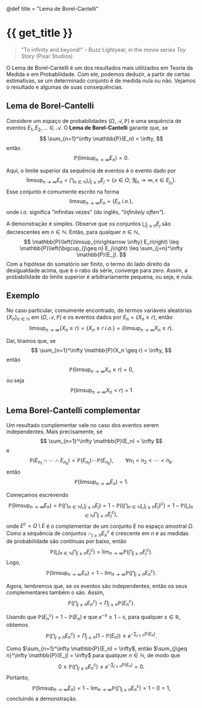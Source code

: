 @def title = "Lema de Borel-Cantelli"

# {{ get_title }}

> "To infinity and beyond!" - Buzz Lightyear, in the movie series *Toy Story* (Pixar Studios).

O Lema de Borel-Cantelli é um dos resultados mais utilizados em Teoria da Medida e em Probabilidade. Com ele, podemos deduzir, a partir de certas estimativas, se um determinado conjunto é de medida nula ou não. Vejamos o resultado e algumas de suas consequências.

## Lema de Borel-Cantelli

Considere um espaço de probabilidades $(\Omega, \mathcal{A}, \mathbb{P})$ e uma sequência de eventos $E_1, E_2, \ldots \in \mathcal{A}$. O **Lema de Borel-Cantelli** garante que, se
$$
\sum_{n=1}^\infty \mathbb{P}(E_n) < \infty,
$$
então
$$
\mathbb{P}\left(\limsup_{n\rightarrow \infty} E_n\right) = 0.
$$

Aqui, o limite superior da sequência de eventos é o evento dado por
$$
\limsup_{n\rightarrow \infty} E_n = \bigcap_{n\in \mathbb{N}}\bigcup_{j\geq n} E_j = \left\{x\in \Omega; \;\exists j_n\rightarrow \infty,  x \in E_{j_n} \right\}.
$$
Esse conjunto é comumente escrito na forma
$$
\limsup_{n\rightarrow \infty} E_n = \left\{E_n \textit{ i.o.}\right\},
$$
onde *i.o.* significa "infinitas vezes" (do inglês, *"infinitely often"*).

A demonstração é simples. Observe que os conjuntos $\bigcup_{j\geq n} E_j$ são decrescentes em $n\in\mathbb{N}$. Então, para qualquer $n\in \mathbb{N}$,
$$
\mathbb{P}\left(\limsup_{n\rightarrow \infty} E_n\right) \leq \mathbb{P}\left(\bigcup_{j\geq n} E_j\right) \leq \sum_{j=n}^\infty \mathbb{P}(E_j).
$$
Com a hipótese do somatório ser finito, o termo do lado direito da desigualdade acima, que é o rabo da série, converge para zero. Assim, a probabilidade do limite superior é arbitrariamente pequena, ou seja, é nula.

## Exemplo

No caso particular, comumente encontrado, de termos variáveis aleatórias $\{X_n\}_{n\in \mathbb{N}}$ em $(\Omega, \mathcal{A}, \mathbb{P})$ e os eventos dados por $E_n = \{X_n \geq r\}$, então
$$
\limsup_{n\rightarrow \infty} \{X_n \geq r\} = \left\{X_n \geq r \textit{ i.o.} \right\} = \left\{\limsup_{n\rightarrow \infty} X_n \geq r\right\}.
$$

Daí, tiramos que, se
$$
\sum_{n=1}^\infty \mathbb{P}(X_n \geq r) < \infty,
$$
então
$$
\mathbb{P}\left(\limsup_{n\rightarrow \infty} X_n \geq r \right) = 0,
$$
ou seja
$$
\mathbb{P}\left(\limsup_{n\rightarrow \infty} X_n < r \right) = 1
$$

## Lema Borel-Cantelli complementar

Um resultado complementar vale no caso dos eventos serem independentes. Mais precisamente, se
$$
\sum_{n=1}^\infty \mathbb{P}(E_n) = \infty
$$
e
$$
\mathbb{P}(E_{n_1}\cap \cdots \cap E_{n_k}) = \mathbb{P}(E_{n_1})\cdots \mathbb{P}(E_{n_k}), \qquad \forall n_1 < n_2 < \cdots < n_k.
$$
então
$$
\mathbb{P}\left(\limsup_{n\rightarrow \infty} E_n\right) = 1.
$$

Começamos escrevendo
$$
\mathbb{P}\left(\limsup_{n\rightarrow \infty} E_n\right) = \mathbb{P}\left(\bigcap_{n\in \mathbb{N}}\bigcup_{j\geq n} E_j\right) = 1 - \mathbb{P}\left(\left(\bigcap_{n\in \mathbb{N}}\bigcup_{j\geq n} E_j\right)^c\right) = 1 - \mathbb{P}\left( \bigcup_{n\in\mathbb{N}}\bigcap_{j\geq n} E_j^c\right),
$$
onde $E^c = \Omega \setminus E$ é o complementar de um conjunto $E$ no espaço amostral $\Omega$. Como a sequência de conjuntos $\cap_{j\geq n} E_n^c$ é crescente em $n$ e as medidas de probabilidade são contínuas por baixo, então
$$
\mathbb{P}\left( \bigcup_{n\in\mathbb{N}}\bigcap_{j\geq n} E_j^c\right) = \lim_{n\rightarrow \infty}\mathbb{P}\left(\bigcap_{j\geq n} E_j^c\right).
$$
Logo,
$$
\mathbb{P}\left(\limsup_{n\rightarrow \infty} E_n\right) = 1 - \lim_{n\rightarrow \infty}\mathbb{P}\left(\bigcap_{j\geq n} E_n^c\right).
$$

Agora, lembremos que, se os eventos são independentes, então os seus complementares também o são. Assim,
$$
\mathbb{P}\left(\bigcap_{j\geq n} E_n^c\right) = 
\Pi_{j\geq n}\mathbb{P}\left( E_n^c\right).
$$

Usando que $\mathbb{P}\left( E_n^c\right) = 1 - \mathbb{P}(E_n)$ e que $e^{-s} \geq 1 - s$, para qualquer $s\in \mathbb{R}$, obtemos
$$
\mathbb{P}\left(\bigcap_{j\geq n} E_n^c\right) = \Pi_{j\geq n}\left(1 - \mathbb{P}(E_n)\right) \leq e^{-\sum_{j\geq n}\mathbb{P}(E_n)}.
$$

Como $\sum_{n=1}^\infty \mathbb{P}(E_n) = \infty$, então $\sum_{j\geq n}^\infty \mathbb{P}(E_j) = \infty$ para qualquer $n\in \mathbb{N}$, de modo que
$$
0 \leq \mathbb{P}\left(\bigcap_{j\geq n} E_n^c\right) \leq e^{-\sum_{j\geq n}\mathbb{P}(E_n)} = 0.
$$
Portanto,
$$
\mathbb{P}\left(\limsup_{n\rightarrow \infty} E_n\right) = 1 - \lim_{n\rightarrow \infty}\mathbb{P}\left(\bigcap_{j\geq n} E_n^c\right) = 1 - 0 = 1,
$$
concluindo a demonstração.
